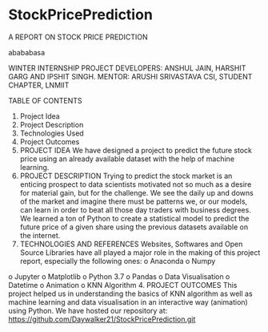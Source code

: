 # StockPricePrediction

A REPORT ON
STOCK PRICE PREDICTION

abababasa






WINTER INTERNSHIP PROJECT
DEVELOPERS: ANSHUL JAIN, HARSHIT GARG AND IPSHIT SINGH.
MENTOR: ARUSHI SRIVASTAVA
CSI, STUDENT CHAPTER, LNMIIT



TABLE OF CONTENTS
1.	Project Idea
2.	Project Description
3.	Technologies Used
4.	Project Outcomes
1.	PROJECT IDEA
We have designed a project to predict the future stock price using an already available dataset with the help of machine learning.   
2.	PROJECT DESCRIPTION
Trying to predict the stock market is an enticing prospect to data scientists motivated not so much as a desire for material gain, but for the challenge. We see the daily up and downs of the market and imagine there must be patterns we, or our models, can learn in order to beat all those day traders with business degrees. 
We learned a ton of Python to create a statistical model to predict the future price of a given share using the previous datasets available on the internet. 
3.	TECHNOLOGIES AND REFERENCES 
Websites, Softwares and Open Source Libraries have all played a major role in the making of this project report, especially the following ones:
o	Anaconda	o	Numpy

o	Jupyter	o	Matplotlib
o	Python 3.7	o	Pandas
o	Data Visualisation	o	Datetime
o	Animation	o	KNN Algorithm
4.	PROJECT OUTCOMES
This project helped us in understanding the basics of KNN algorithm as well as machine learning and data visualisation in an interactive way (animation) using Python.
We have hosted our repository at: https://github.com/Daywalker21/StockPricePrediction.git

